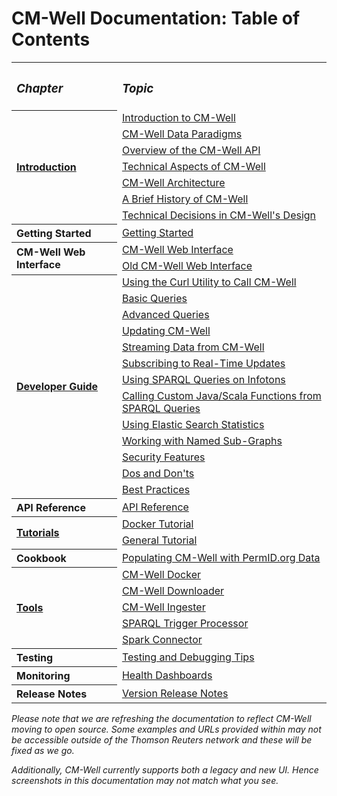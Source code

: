 # CM-Well Documentation: Table of Contents #

<table>
  <tr>
    <th align=left><h3><i>Chapter</i></h3></th>
    <th align=left><h3><i>Topic</i></h3></th>
  </tr>
  <tr>
    <th rowspan="7" align=left><a href="Intro.TOC.md">Introduction</a></th>
    <td><a href="Intro.IntroductionToCM-Well.md">Introduction to CM-Well</a></td>
  </tr>
<tr>
    <td><a href="Intro.CM-WellDataParadigms.md">CM-Well Data Paradigms</a></td>
  </tr>
<tr>
    <td><a href="Intro.OverviewOfTheCM-WellAPI.md">Overview of the CM-Well API</a></td>
  </tr>
<tr>
    <td><a href="Intro.TechnicalAspectsOfCM-Well.md">Technical Aspects of CM-Well</a></td>
  </tr>
<tr>
    <td><a href="Intro.CM-WellHigh-LevelArchitecture.md">CM-Well Architecture</a></td>
  </tr>
<tr>
    <td><a href="Intro.BriefHistoryOfCM-Well.md">A Brief History of CM-Well</a></td>
  </tr>
<tr>
    <td><a href="Intro.TechnicalDecisionsInCM-WellDesign.md">Technical Decisions in CM-Well's Design</a></td>
  </tr>
  <tr>
    <th align=left>Getting Started</th>
    <td><a href="GettingStarted.md">Getting Started</a></td>
  </tr>
<tr>
    <th rowspan="2" align=left>CM-Well Web Interface</th>
    <td><a href="CM-WellWebInterface.md">CM-Well Web Interface</a></td>
  </tr>
<tr>
    <td><a href="CM-WellOldWebInterface.md">Old CM-Well Web Interface</a></td>
  </tr>
<tr>
    <th rowspan="13" align=left><a href="DevGuide.TOC.md">Developer Guide</a></th>
    <td><a href="DevGuide.CurlUtility.md">Using the Curl Utility to Call CM-Well</a></td>
  </tr>
<tr>
    <td><a href="DevGuide.BasicQueries.md">Basic Queries</a></td>
  </tr>
<tr>
    <td><a href="DevGuide.AdvancedQueries.md">Advanced Queries</a></td>
  </tr>
<tr>
    <td><a href="DevGuide.UpdatingCM-Well.md">Updating CM-Well</a></td>
  </tr>
<tr>
    <td><a href="DevGuide.StreamingDataFromCM-Well.md">Streaming Data from CM-Well</a></td>
  </tr>
<tr>
    <td><a href="DevGuide.SubscribingToReal-TimeUpdates.md">Subscribing to Real-Time Updates</a></td>
  </tr>
<tr>
    <td><a href="DevGuide.UsingSPARQLOnCM-WellInfotons.md">Using SPARQL Queries on Infotons</a></td>
  </tr>
<tr>
    <td><a href="DevGuide.CallingJavaScalaFunctionsFromSPARQLQueries.md">Calling Custom Java/Scala Functions from SPARQL Queries</a></td>
  </tr>
<tr>
    <td><a href="DevGuide.UsingElasticSearchStatistics.md">Using Elastic Search Statistics</a></td>
  </tr>
<tr>
    <td><a href="DevGuide.WorkingWithNamedSub-Graphs.md">Working with Named Sub-Graphs</a></td>
  </tr>
<tr>
    <td><a href="DevGuide.CM-WellSecurityFeatures.md">Security Features</a></td>
  </tr>
<tr>
    <td><a href="DevGuide.DosAndDonts.md">Dos and Don'ts</a></td>
  </tr>
<tr>
    <td><a href="DevGuide.BestPractices.TOC.md">Best Practices</a></td>
  </tr>
<tr>
    <th align=left>API Reference</th>
    <td><a href="API.TOC.md">API Reference</a></td>
  </tr>
<tr>
    <th rowspan="2" align=left><a href="Testing.TOC.md">Tutorials</a></th>
    <td><a href="Tutorial.Docker.md">Docker Tutorial</a></td>
  </tr>
  <tr>
    <td><a href="Tutorial.HandsOnExercisesTOC.md">General Tutorial</a></td>
  </tr>
<tr>
    <th rowspan="2" align=left>Cookbook</a></th>
  </tr>
<tr>
    <td><a href="Cookbook.CM-WellWithPermIDData.md">Populating CM-Well with PermID.org Data</a></td>
  </tr>
<tr>
    <th rowspan="5" align=left><a href="Tools.TOC.md">Tools</a></th>
    <td><a href="Tools.UsingCM-WellDocker.md">CM-Well Docker</a></td>
  </tr>
<tr>
    <td><a href="Tools.UsingTheCM-WellDownloader.md">CM-Well Downloader</a></td>
  </tr>
<tr>
    <td><a href="Tools.UsingTheCM-WellIngester.md">CM-Well Ingester</a></td>
  </tr>
<tr>
    <td><a href="Tools.UsingTheSPARQLTriggerProcessor.md">SPARQL Trigger Processor</a></td>
  </tr>
<tr>
    <td><a href="Tools.UsingTheCM-WellSparkConnector.md">Spark Connector</a></td>
  </tr>
<tr>
    <th rowspan="2" align=left>Testing</a></th>
  </tr>
<tr>
    <td><a href="Testing.TestingAndDebugging.md">Testing and Debugging Tips</a></td>
  </tr>
<tr>
    <th align=left>Monitoring</th>
    <td align=left><a href="Monitoring.HealthDashboards.md">Health Dashboards</a></td>
  </tr>
<tr>
    <th align=left>Release Notes</th>
    <td align=left><a href="ReleaseNotes.TOC.md">Version Release Notes</a></td>
  </tr>
</table>

_Please note that we are refreshing the documentation to reflect CM-Well moving to open source. Some examples and URLs provided within may not be accessible outside of the Thomson Reuters network and these will be fixed as we go._

_Additionally, CM-Well currently supports both a legacy and new UI. Hence screenshots in this documentation may not match what you see._
